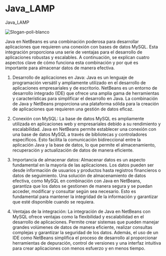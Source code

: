 # Java_LAMP
 Java_LAMP

![Slogan-poli-blanco](https://github.com/Harol003/Java_LAMP/assets/66041310/ee9fc852-1cd1-4d7f-8fc6-a2957cccf1b4)

 Java en NetBeans es una combinación poderosa para desarrollar aplicaciones que requieren una conexión con bases de datos MySQL. Esta integración proporciona una serie de ventajas para el desarrollo de aplicaciones robustas y escalables. A continuación, se explican cuatro aspectos clave de cómo funciona esta combinación y por qué es importante para almacenar datos de manera efectiva.

1. Desarrollo de aplicaciones en Java:
Java es un lenguaje de programación versátil y ampliamente utilizado en el desarrollo de aplicaciones empresariales y de escritorio. NetBeans es un entorno de desarrollo integrado (IDE) que ofrece una amplia gama de herramientas y características para simplificar el desarrollo en Java. La combinación de Java y NetBeans proporciona una plataforma sólida para la creación de aplicaciones que requieren una gestión de datos eficaz.

2. Conexión con MySQL:
La base de datos MySQL es ampliamente utilizada en aplicaciones web y empresariales debido a su rendimiento y escalabilidad. Java en NetBeans permite establecer una conexión con una base de datos MySQL a través de bibliotecas y controladores específicos. Esto facilita la comunicación bidireccional entre la aplicación Java y la base de datos, lo que permite el almacenamiento, recuperación y actualización de datos de manera eficiente.

3. Importancia de almacenar datos:
Almacenar datos es un aspecto fundamental en la mayoría de las aplicaciones. Los datos pueden ser desde información de usuarios y productos hasta registros financieros o datos de seguimiento. Una solución de almacenamiento de datos efectiva, como MySQL en combinación con Java en NetBeans, garantiza que los datos se gestionen de manera segura y se puedan acceder, modificar y consultar según sea necesario. Esto es fundamental para mantener la integridad de la información y garantizar que esté disponible cuando se requiera.

4. Ventajas de la integración:
La integración de Java en NetBeans con MySQL ofrece ventajas como la flexibilidad y escalabilidad en el desarrollo de aplicaciones. Permite crear sistemas que pueden manejar grandes volúmenes de datos de manera eficiente, realizar consultas complejas y garantizar la seguridad de los datos. Además, el uso de un IDE como NetBeans simplifica el proceso de desarrollo al proporcionar herramientas de depuración, control de versiones y una interfaz intuitiva para crear aplicaciones con menos esfuerzo y en menos tiempo.
